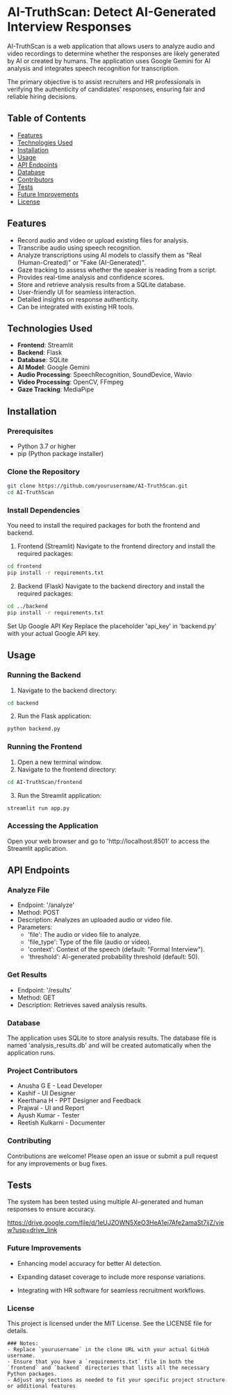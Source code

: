# AI-TruthScan: Detect AI-Generated Interview Responses

AI-TruthScan is a web application that allows users to analyze audio and video recordings to determine whether the responses are likely generated by AI or created by humans. The application uses Google Gemini for AI analysis and integrates speech recognition for transcription.

The primary objective is to assist recruiters and HR professionals in verifying the authenticity 
of candidates' responses, ensuring fair and reliable hiring decisions. 

## Table of Contents
- [Features](#features)
- [Technologies Used](#technologies-used)
- [Installation](#installation)
- [Usage](#usage)
- [API Endpoints](#api-endpoints)
- [Database](#database)
- [Contributors](#contributers)
- [Tests](#tests)
- [Future Improvements](#future-improvements)
- [License](#license)

## Features
- Record audio and video or upload existing files for analysis.
- Transcribe audio using speech recognition.
- Analyze transcriptions using AI models to classify them as "Real (Human-Created)" or "Fake (AI-Generated)".
- Gaze tracking to assess whether the speaker is reading from a script.
- Provides real-time analysis and confidence scores. 
- Store and retrieve analysis results from a SQLite database.  
- User-friendly UI for seamless interaction. 
- Detailed insights on response authenticity. 
- Can be integrated with existing HR tools.

## Technologies Used
- **Frontend**: Streamlit
- **Backend**: Flask
- **Database**: SQLite
- **AI Model**: Google Gemini
- **Audio Processing**: SpeechRecognition, SoundDevice, Wavio
- **Video Processing**: OpenCV, FFmpeg
- **Gaze Tracking**: MediaPipe

## Installation

### Prerequisites
- Python 3.7 or higher
- pip (Python package installer)

### Clone the Repository
```bash
git clone https://github.com/yourusername/AI-TruthScan.git
cd AI-TruthScan
```

### Install Dependencies
You need to install the required packages for both the frontend and backend.

1. Frontend (Streamlit) Navigate to the frontend directory and install the required packages:

```bash
cd frontend
pip install -r requirements.txt
```

2. Backend (Flask) Navigate to the backend directory and install the required packages:

```bash
cd ../backend
pip install -r requirements.txt
```

Set Up Google API Key
Replace the placeholder 'api_key' in 'backend.py' with your actual Google API key.

## **Usage**

### Running the Backend

1. Navigate to the backend directory:
```bash
cd backend
```

2. Run the Flask application:
```bash
python backend.py
```

### Running the Frontend

1. Open a new terminal window.
2. Navigate to the frontend directory:
```bash
cd AI-TruthScan/frontend
```

3. Run the Streamlit application:
```bash
streamlit run app.py
```

### Accessing the Application
Open your web browser and go to 'http://localhost:8501' to access the Streamlit application.

## **API Endpoints**
### Analyze File
- Endpoint: '/analyze'
- Method: POST
- Description: Analyzes an uploaded audio or video file.
- Parameters:
    - 'file': The audio or video file to analyze.
    - 'file_type': Type of the file (audio or video).
    - 'context': Context of the speech (default: "Formal Interview").
    - 'threshold': AI-generated probability threshold (default: 50).


### Get Results
- Endpoint: '/results'
- Method: GET
- Description: Retrieves saved analysis results.


### **Database**
The application uses SQLite to store analysis results. The database file is named 'analysis_results.db' and will be created automatically when the application runs.

### **Project Contributors**

- Anusha G E - Lead Developer 
- Kashif - UI Designer 
- Keerthana H - PPT Designer and Feedback 
- Prajwal - UI and Report 
- Ayush Kumar - Tester 
- Reetish Kulkarni - Documenter

### **Contributing**
Contributions are welcome! Please open an issue or submit a pull request for any improvements or bug fixes.

## **Tests** 
The system has been tested using multiple AI-generated and human responses to ensure 
accuracy. 

https://drive.google.com/file/d/1eUJZOWN5XeO3HeA1ej7Afe2amaSt7ijZ/view?usp=drive_link


### **Future Improvements** 

 - Enhancing model accuracy for better AI detection. 

 - Expanding dataset coverage to include more response variations. 

 - Integrating with HR software for seamless recruitment workflows.

### **License**
This project is licensed under the MIT License. See the LICENSE file for details.

```
### Notes:
- Replace `yourusername` in the clone URL with your actual GitHub username.
- Ensure that you have a `requirements.txt` file in both the `frontend` and `backend` directories that lists all the necessary Python packages.
- Adjust any sections as needed to fit your specific project structure or additional features
```
